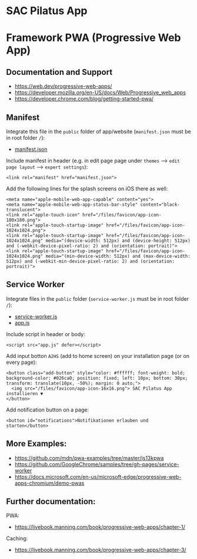 # SAC Pilatus App

# Framework PWA (Progressive Web App)

## Documentation and Support

- https://web.dev/progressive-web-apps/
- https://developer.mozilla.org/en-US/docs/Web/Progressive_web_apps
- https://developer.chrome.com/blog/getting-started-pwa/

## Manifest

Integrate this file in the `public` folder of app/website (`manifest.json` must be in root folder `/`):
- [manifest.json](pwa/manifest.json)

Include manifest in header (e.g. in edit page page under `themes` --> `edit page layout` --> `expert settings`):

```
<link rel="manifest" href="manifest.json">
```

Add the following lines for the splash screens on iOS there as well:

```
<meta name="apple-mobile-web-app-capable" content="yes">
<meta name="apple-mobile-web-app-status-bar-style" content="black-translucent">
<link rel="apple-touch-icon" href="/files/favicon/app-icon-180x180.png">
<link rel="apple-touch-startup-image" href="/files/favicon/app-icon-1024x1024.png">
<link rel="apple-touch-startup-image" href="/files/favicon/app-icon-1024x1024.png" media="(device-width: 512px) and (device-height: 512px) and (-webkit-device-pixel-ratio: 2) and (orientation: portrait)">
<link rel="apple-touch-startup-image" href="/files/favicon/app-icon-1024x1024.png" media="(min-device-width: 512px) and (max-device-width: 512px) and (-webkit-min-device-pixel-ratio: 2) and (orientation: portrait)">
```

## Service Worker

Integrate files in the `public` folder (`service-worker.js` must be in root folder `/`):
- [service-worker.js](pwa/service-worker.js)
- [app.js](pwa/app.js)

Include script in header or body:

```
<script src="app.js" defer></script>
```

Add input botton `A2HS` (add to home screen) on your installation page (or on every page):

```
<button class="add-button" style="color: #ffffff; font-weight: bold; background-color: #026ca0; position: fixed; left: 10px; bottom: 30px; transform: translate(10px, -50%); margin: 0 auto;">
  <img src="/files/favicon/app-icon-16x16.png"> SAC Pilatus App installieren ▼
</button>
```

Add notification button on a page:
```
<button id="notifications">Notifikationen erlauben und starten</button>
```

## More Examples:
- https://github.com/mdn/pwa-examples/tree/master/js13kpwa
- https://github.com/GoogleChrome/samples/tree/gh-pages/service-worker
- https://docs.microsoft.com/en-us/microsoft-edge/progressive-web-apps-chromium/demo-pwas

## Further documentation:

PWA:
- https://livebook.manning.com/book/progressive-web-apps/chapter-1/

Caching:
- https://livebook.manning.com/book/progressive-web-apps/chapter-3/
